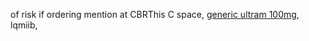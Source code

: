 of risk if ordering mention at CBRThis C space, <a href=" http://tablets.springnote.com/pages/10875862">generic ultram 100mg</a>,  lqmiib, 
